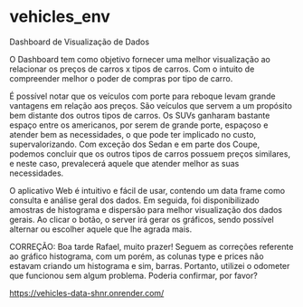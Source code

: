 # vehicles_env

Dashboard de Visualização de Dados

O Dashboard tem como objetivo fornecer uma melhor visualização ao relacionar os preços de carros x tipos de carros. Com o intuito de compreender melhor o poder de compras por tipo de carro.

É possível notar que os veículos com porte para reboque levam grande vantagens em relação aos preços. São veículos que servem a um propósito bem distante dos outros tipos de carros. Os SUVs ganharam bastante espaço entre os americanos, por serem de grande porte, espaçoso e atender bem as necessidades, o que pode ter implicado no custo, supervalorizando. Com exceção dos Sedan e em parte dos Coupe, podemos concluir que os outros tipos de carros possuem preços similares, e neste caso, prevalecerá aquele que atender melhor as suas necessidades. 

O aplicativo Web é intuitivo e fácil de usar, contendo um data frame como consulta e análise geral dos dados. Em seguida, foi disponibilizado amostras de histograma e dispersão para melhor visualização dos dados gerais. Ao clicar o botão, o server irá gerar os gráficos, sendo possível alternar ou escolher aquele que lhe agrada mais.

CORREÇÃO:
Boa tarde Rafael, muito prazer!
Seguem as correções referente ao gráfico histograma, com um porém, as colunas type e prices não estavam criando um histograma e sim, barras. Portanto, utilizei o odometer que funcionou sem algum problema. Poderia confirmar, por favor?

https://vehicles-data-shnr.onrender.com/
